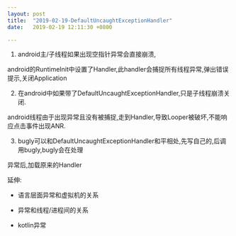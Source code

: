 ```yaml
---
layout: post
title:  "2019-02-19-DefaultUncaughtExceptionHandler"
date:   2019-02-19 12:11:30 +0800

---
```



1. android主/子线程如果出现空指针异常会直接崩溃,

android的RuntimeInit中设置了Handler,此handler会捕捉所有线程异常,弹出错误提示,关闭Application

2. 在android中如果带了DefaultUncaughtExceptionHandler,只是子线程崩溃关闭.

android线程由于出现异常且没有被捕捉,走到Handler,导致Looper被破坏,不能响应点击事件出现ANR.

3. bugly可以和DefaultUncaughtExceptionHandler和平相处,先写自己的,后调用bugly,bugly会在处理

异常后,加载原来的Handler


延伸:
* 语言层面异常和虚拟机的关系

* 异常和线程/进程间的关系

* kotlin异常


